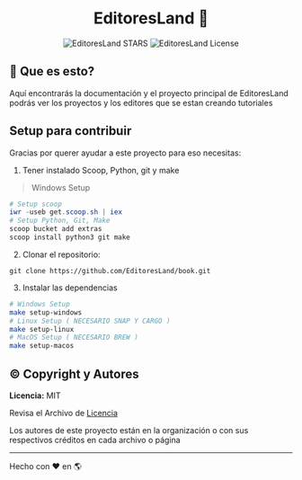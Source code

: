 <p align="center">
	<h1 align="center">EditoresLand 👋</h1>
</p>

<div align="center">

![EditoresLand STARS](https://img.shields.io/github/stars/EditoresLand/book?style=social)
![EditoresLand License](https://img.shields.io/github/license/EditoresLand/book)

</div>

## 🤔 Que es esto?

Aquí encontrarás la documentación y el proyecto principal de EditoresLand podrás ver los proyectos y los editores que se estan creando tutoriales

## Setup para contribuir

Gracias por querer ayudar a este proyecto para eso necesitas:

1. Tener instalado Scoop, Python, git y make

> Windows Setup

```ps1
# Setup scoop
iwr -useb get.scoop.sh | iex
# Setup Python, Git, Make
scoop bucket add extras
scoop install python3 git make
```

2. Clonar el repositorio:

```
git clone https://github.com/EditoresLand/book.git
```

3. Instalar las dependencias

```sh
# Windows Setup
make setup-windows
# Linux Setup ( NECESARIO SNAP Y CARGO )
make setup-linux 
# MacOS Setup ( NECESARIO BREW )
make setup-macos
```

## ©️ Copyright y Autores

**Licencia:** MIT

Revisa el Archivo de [Licencia](https://github.com/EditoresLand/.github/blob/main/LICENSE)

Los autores de este proyecto están en la organización o con sus respectivos créditos en cada archivo o página

______________________________________________________________________

Hecho con :heart: en :earth_americas:
